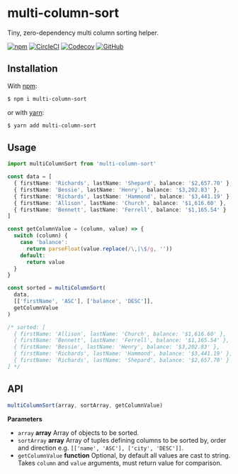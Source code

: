 # multi-column-sort

Tiny, zero-dependency multi column sorting helper.

[![npm](https://img.shields.io/npm/v/multi-column-sort?style=flat-square)](https://www.npmjs.com/package/multi-column-sort)
[![CircleCI](https://img.shields.io/circleci/build/github/chuvikovd/multi-column-sort?style=flat-square)](https://circleci.com/gh/chuvikovd/multi-column-sort)
[![Codecov](https://img.shields.io/codecov/c/github/chuvikovd/multi-column-sort?style=flat-square)](https://codecov.io/gh/chuvikovd/multi-column-sort)
[![GitHub](https://img.shields.io/github/license/chuvikovd/multi-column-sort?style=flat-square)](https://github.com/chuvikovd/multi-column-sort/blob/master/LICENSE)

## Installation

With [npm](https://www.npmjs.com):

```sh
$ npm i multi-column-sort
```

or with [yarn](https://yarnpkg.com):

```sh
$ yarn add multi-column-sort
```

## Usage

```typescript
import multiColumnSort from 'multi-column-sort'

const data = [
  { firstName: 'Richards', lastName: 'Shepard', balance: '$2,657.70' },
  { firstName: 'Bessie', lastName: 'Henry', balance: '$3,202.83' },
  { firstName: 'Richards', lastName: 'Hammond', balance: '$3,441.19' },
  { firstName: 'Allison', lastName: 'Church', balance: '$1,616.60' },
  { firstName: 'Bennett', lastName: 'Ferrell', balance: '$1,165.54' }
]

const getColumnValue = (column, value) => {
  switch (column) {
    case 'balance':
      return parseFloat(value.replace(/\,|\$/g, ''))
    default:
      return value
  }
}

const sorted = multiColumnSort(
  data,
  [['firstName', 'ASC'], ['balance', 'DESC']],
  getColumnValue
)

/* sorted: [
  { firstName: 'Allison', lastName: 'Church', balance: '$1,616.60' },
  { firstName: 'Bennett', lastName: 'Ferrell', balance: '$1,165.54' },
  { firstName: 'Bessie', lastName: 'Henry', balance: '$3,202.83' },
  { firstName: 'Richards', lastName: 'Hammond', balance: '$3,441.19' },
  { firstName: 'Richards', lastName: 'Shepard', balance: '$2,657.70' }
] */
```

## API

```javascript
multiColumnSort(array, sortArray, getColumnValue)
```

**Parameters**

- `array` **array** Array of objects to be sorted.
- `sortArray` **array** Array of tuples defining columns to be sorted by, order and direction e.g. `[['name', 'ASC'], ['city', 'DESC']]`.
- `getColumnValue` **function** Optional, by default all values are cast to string. Takes `column` and `value` arguments, must return value for comparison.
